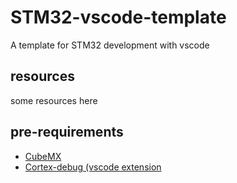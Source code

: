 # STM32-vscode-template
A template for STM32 development with vscode

## resources
some resources here

## pre-requirements
  - [CubeMX](https://www.st.com/en/development-tools/stm32cubemx.html)
  - [Cortex-debug (vscode extension](https://github.com/Marus/cortex-debug)



